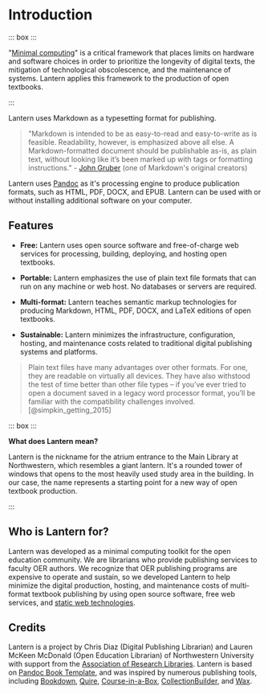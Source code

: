 # Introduction

::: box :::

"[Minimal computing](https://go-dh.github.io/mincomp/about/)" is a critical framework that places limits on hardware and software choices in order to prioritize the longevity of digital texts, the mitigation of technological obscolescence, and the maintenance of systems. Lantern applies this framework to the production of open textbooks.

:::

Lantern uses Markdown as a typesetting format for publishing. 

> "Markdown is intended to be as easy-to-read and easy-to-write as is feasible. Readability, however, is emphasized above all else. A Markdown-formatted document should be publishable as-is, as plain text, without looking like it’s been marked up with tags or formatting instructions." - [John Gruber](https://daringfireball.net/projects/markdown/syntax#philosophy) (one of Markdown's original creators)

Lantern uses [Pandoc](https://pandoc.org/) as it's processing engine to produce publication formats, such as HTML, PDF, DOCX, and EPUB. Lantern can be used with or without installing additional software on your computer. 

## Features

- **Free:** Lantern uses open source software and free-of-charge web services for processing, building, deploying, and hosting open textbooks. 

- **Portable:** Lantern emphasizes the use of plain text file formats that can run on any machine or web host. No databases or servers are required. 

- **Multi-format:** Lantern teaches semantic markup technologies for producing Markdown, HTML, PDF, DOCX, and LaTeX editions of open textbooks. 

- **Sustainable:** Lantern minimizes the infrastructure, configuration, hosting, and maintenance costs related to traditional digital publishing systems and platforms.

> Plain text files have many advantages over other formats. For one, they are readable on virtually all devices. They have also withstood the test of time better than other file types – if you’ve ever tried to open a document saved in a legacy word processor format, you’ll be familiar with the compatibility challenges involved. [@simpkin_getting_2015]

::: box :::

**What does Lantern mean?**

Lantern is the nickname for the atrium entrance to the Main Library at Northwestern, which resembles a giant lantern. It's a rounded tower of windows that opens to the most heavily used study area in the building. In our case, the name represents a starting point for a new way of open textbook production. 

:::

## Who is Lantern for?

Lantern was developed as a minimal computing toolkit for the open education community. We are librarians who provide publishing services to faculty OER authors. We recognize that OER publishing programs are expensive to operate and sustain, so we developed Lantern to help minimize the digital production, hosting, and maintenance costs of multi-format textbook publishing by using open source software, free web services, and [static web technologies](https://lib-static.github.io/). 

## Credits

Lantern is a project by Chris Diaz (Digital Publishing Librarian) and Lauren McKeen McDonald (Open Education Librarian) of Northwestern University with support from the [Association of Research Libraries](https://www.arl.org/). Lantern is based on [Pandoc Book Template](https://github.com/wikiti/pandoc-book-template), and was inspired by numerous publishing tools, including [Bookdown](https://bookdown.org/), [Quire](https://quire.netlify.app/), [Course-in-a-Box](https://course-in-a-box.p2pu.org/), [CollectionBuilder](https://collectionbuilder.github.io/), and [Wax](https://minicomp.github.io/wax/).